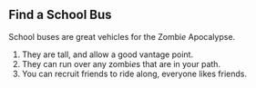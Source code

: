 ## Find a School Bus
School buses are great vehicles for the Zombi*e* Apocalypse.  

1. They are tall, and allow a good vantage point.
1. They can run over any zombi*e*s that are in your path.
1. You can recruit friends to ride along, everyone likes friends.



